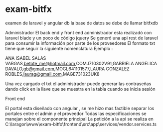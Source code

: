 # exam-bitfx
examen de laravel y angular
db la base de datos se debe de llamar  bitfxdb

Administrador
El back end y front end  administrador esta realizadó con laravel blade y un poco de código jquery
Se generó una api rest de laravel para consumir la información por parte de los proveedores
El formato txt tiene que seguir la siguiente nomenclatura
Ejemplo :

ANA ISABEL SALAS VARGAS,betote_me@hotmail.com,COMJ710302V91,GABRIELA ANGELICA DAVALO,gb@gmail.com,MOGL641101577,LAURA GONZALEZ ROBLES,laurag@gmail.com,MAGE731023UK8

Una vez cargado el txt el administrador puede generar las contraseñas dando click en la llave que se muestra en la tabla cuando se inicia sesión

Front end

El portal esta diseñado con angular , se me hizo mas factible separar los portales entre el admin y el proveedor
Todas las especificaciones se manejan sobre el componente principal
La petición a la api se realiza en C:\laragon\www\exam-bitfx\frontend\src\app\services/vendor.services.ts



